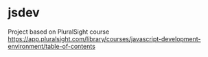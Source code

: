 # jsdev
Project based on PluralSight course  https://app.pluralsight.com/library/courses/javascript-development-environment/table-of-contents
